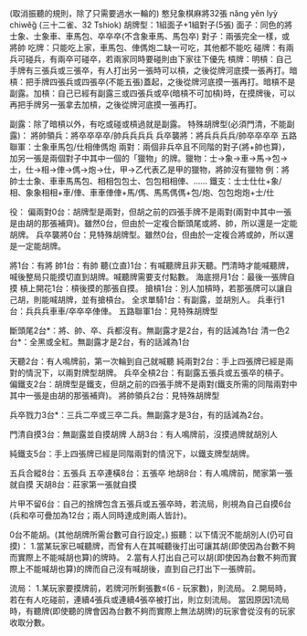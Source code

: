 (取消振聽的規則，除了只需要過水一輪的)
憨兒象棋麻將32張
nǎng yěn lyỳ chiwěg̏ (三十二雀、32 Tshiok)
胡牌型：1組面子+1組對子(5張)
面子：同色的將士象、士象車、車馬包、卒卒卒(不含象車馬、馬包卒)
對子：兩張完全一樣，或將帥
吃牌：只能吃上家，車馬包、俥傌炮二缺一可吃，其他都不能吃
碰牌：有兩兵可碰兵，有兩卒可碰卒，若兩家同時要碰則由下家往下優先
槓牌：明槓：自己手牌有三張兵或三張卒，有人打出另一張時可以槓，之後從牌河底摸一張再打。暗槓：把手牌四張兵或四張卒(不能五張)蓋起，之後從牌河底摸一張再打。暗槓不是副露。加槓：自己已經有副露三或四張兵或卒(暗槓不可加槓)時，在摸牌後，可以再把手牌另一張拿去加槓，之後從牌河底摸一張再打。

副露：除了暗槓以外，有吃或碰或槓過就是副露。
特殊胡牌型(必須門清，不能副露)：
將帥領兵：將卒卒卒卒/帥兵兵兵兵
兵卒襲將：將兵兵兵兵/帥卒卒卒卒
五路聯軍：士象車馬包/仕相俥傌炮
兩對：兩個非兵卒且不同階的對子(將+帥也算)，加另一張是兩個對子中其中一個的「獵物」的牌。獵物：士→象→車→馬→包→士，仕→相→俥→傌→炮→仕，甲→乙代表乙是甲的獵物，將帥沒有獵物
例：將帥士士象、車車馬馬包、相相包包士、包包相相俥、......
鐵支：士士仕仕+象/相、象象相相+車/俥、車車俥俥+馬/傌、馬馬傌傌+包/炮、包包炮炮+士/仕

役：
偏兩對0台：胡牌型是兩對，但胡之前的四張手牌不是兩對(兩對中其中一張是由胡的那張補齊)。雖然0台，但由於一定複合斷頭尾或將、帥，所以還是一定能胡牌。
兵卒襲將0台：見特殊胡牌型。雖然0台，但由於一定複合將或帥，所以還是一定能胡牌。

將1台：有將
帥1台：有帥
聽(立直)1台：有喊聽牌且非天聽。門清時才能喊聽牌，喊後整局只能摸切直到胡牌。喊聽牌需要支付點數。
海底撈月1台：最後一張牌自摸
槓上開花1台：槓後摸的那張自摸。
搶槓1台：別人加槓時，若那張牌可以讓自己胡，則能喊胡牌，並有搶槓台。
全求單騎1台：有副露，並胡別人。
兵車行1台：兵兵兵車車/卒卒卒俥俥。
五路聯軍1台：見特殊胡牌型

斷頭尾2台*：將、帥、卒、兵都沒有。無副露才是2台，有的話減為1台
清一色2台*：全黑或全紅。無副露才是2台，有的話減為1台

天聽2台：有人鳴牌前，第一次輪到自己就喊聽
純兩對2台：手上四張牌已經是兩對的情況下，以兩對牌型胡牌。
兵卒全槓2台：有副露五張兵或五張卒的槓子。
偏鐵支2台：胡牌型是鐵支，但胡之前的四張手牌不是兩對(鐵支所需的同階兩對中其中一張是由胡的那張補齊)。
將帥領兵2台：見特殊胡牌型

兵卒戮力3台*：三兵二卒或三卒二兵。無副露才是3台，有的話減為2台。

門清自摸3台：無副露並自摸胡牌
人胡3台：有人鳴牌前，沒摸過牌就胡別人

純鐵支5台：手上四張牌已經是同階兩對的情況下，以鐵支牌型胡牌。

五兵合縱8台：五張兵
五卒連橫8台：五張卒
地胡8台：有人鳴牌前，閒家第一張就自摸
天胡8台：莊家第一張就自摸

片甲不留6台：自己的捨牌包含五張兵或五張卒時，若流局，則視為自己自摸6台(兵和卒可疊加為12台；兩人同時達成則兩人皆計)。

0台不能胡。(其他胡牌所需台數可自行設定。)
振聽：以下情況不能胡別人(仍可自摸)：
1.當某玩家已喊聽牌，而曾有人在其喊聽後打出可讓其胡(即使因為台數不夠而實際上不能喊胡也算)的牌時。
2.當有人打出自己可以胡(即使因為台數不夠而實際上不能喊胡也算)的牌而自己沒有喊胡後，直到自己打出下一張牌前。

流局：
1.某玩家要摸牌前，若牌河所剩張數≤(6 - 玩家數)，則流局。
2.開局時，若在有人吃碰前，連續4張兵或連續4張卒被打出，則立刻流局。
當因原因1流局時，有聽牌(即使聽的牌會因為台數不夠而實際上無法胡牌)的玩家會從沒有的玩家收取分數。
